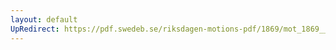```yaml
---
layout: default
UpRedirect: https://pdf.swedeb.se/riksdagen-motions-pdf/1869/mot_1869__ak__00070/mot_1869__ak__00070_002.pdf
---
```

